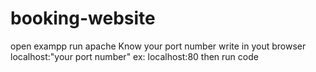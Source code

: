 # booking-website
open exampp
run apache
Know your port number
write in yout browser
localhost:"your port number"
ex: localhost:80 
then run code
